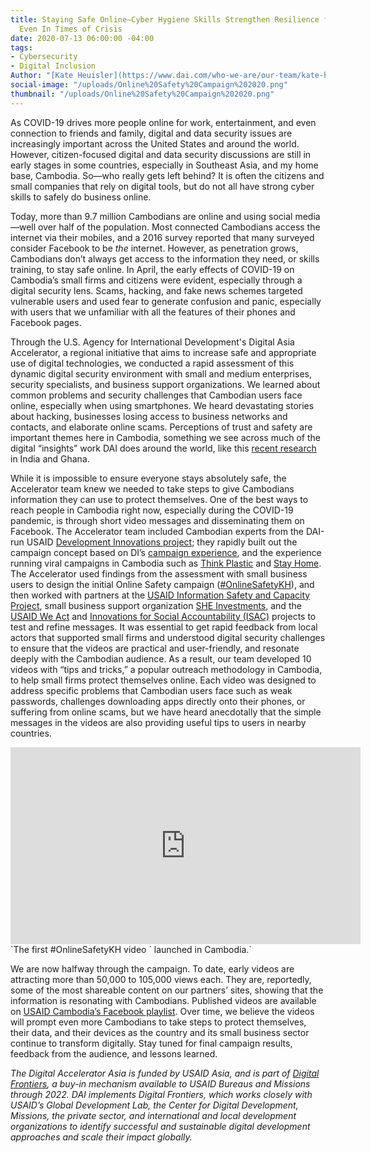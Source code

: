```yaml
---
title: Staying Safe Online—Cyber Hygiene Skills Strengthen Resilience for Small Business,
  Even In Times of Crisis
date: 2020-07-13 06:00:00 -04:00
tags:
- Cybersecurity
- Digital Inclusion
Author: "[Kate Heuisler](https://www.dai.com/who-we-are/our-team/kate-heuisler)"
social-image: "/uploads/Online%20Safety%20Campaign%202020.png"
thumbnail: "/uploads/Online%20Safety%20Campaign%202020.png"
---
```


As COVID-19 drives more people online for work, entertainment, and even connection to friends and family, digital and data security issues are increasingly important across the United States and around the world. However, citizen-focused digital and data security discussions are still in early stages in some countries, especially in Southeast Asia, and my home base, Cambodia. So—who really gets left behind? It is often the citizens and small companies that rely on digital tools, but do not all have strong cyber skills to safely do business online.

<!--more-->

Today, more than 9.7 million Cambodians are online and using social media—well over half of the population. Most connected Cambodians access the internet via their mobiles, and a 2016 survey reported that many surveyed consider Facebook to be *the* internet. However, as penetration grows, Cambodians don’t always get access to the information they need, or skills training, to stay safe online. In April, the early effects of COVID-19 on Cambodia’s small firms and citizens were evident, especially through a digital security lens. Scams, hacking, and fake news schemes targeted vulnerable users and used fear to generate confusion and panic, especially with users that we unfamiliar with all the features of their phones and Facebook pages.

Through the U.S. Agency for International Development's Digital Asia Accelerator, a regional initiative that aims to increase safe and appropriate use of digital technologies, we conducted a rapid assessment of this dynamic digital security environment with small and medium enterprises, security specialists, and business support organizations. We learned about common problems and security challenges that Cambodian users face online, especially when using smartphones. We heard devastating stories about hacking, businesses losing access to business networks and contacts, and elaborate online scams. Perceptions of trust and safety are important themes here in Cambodia, something we see across much of the digital “insights” work DAI does around the world, like this [recent research](https://dai-global-digital.com/what-are-user-perceptions-of-internet-trust-and-privacy-in-india-and-ghana.html) in India and Ghana.

While it is impossible to ensure everyone stays absolutely safe, the Accelerator team knew we needed to take steps to give Cambodians information they can use to protect themselves. One of the best ways to reach people in Cambodia right now, especially during the COVID-19 pandemic, is through short video messages and disseminating them on Facebook. The Accelerator team included Cambodian experts from the DAI-run USAID [Development Innovations project](https://www.dai.com/our-work/projects/cambodia-development-innovations); they rapidly built out the campaign concept based on DI’s [campaign experience](https://dai-global-digital.com/using-social-media-to-build-community-and-advance-your-projects-goals-tips-and-tricks-from-development-innovations.html), and the experience running viral campaigns in Cambodia such as [Think Plastic](https://www.facebook.com/ThinkPlasticNow/) and [Stay Home](https://www.facebook.com/stayhome11/). The Accelerator used findings from the assessment with small business users to design the initial Online Safety campaign ([#OnlineSafetyKH](https://www.facebook.com/hashtag/onlinesafetykh/?__epa__=SEARCH_BOX&__tsid__=0.6503536304861948&__eps__=%2Fhome.php%3Atopnews&__eep__=4)), and then worked with partners at the [USAID Information Safety and Capacity Project](https://www.usaid.gov/what-we-do/democracy-human-rights-and-governance/supporting-vibrant-civil-society-independent-media#:\~:text=The%20Information%20Safety%20and%20Capacity,Advancing%20Integrity%20in%20Media%20programs), small business support organization [SHE Investments](https://www.sheinvestments.com/), and the [USAID We Act](https://www.pactworld.org/library/brochure-we-act-project) and [Innovations for Social Accountability (ISAC)](https://opendevelopmentcambodia.net/innovations-for-social-accountability-in-cambodia-isac/) projects to test and refine messages. It was essential to get rapid feedback from local actors that supported small firms and understood digital security challenges to ensure that the videos are practical and user-friendly, and resonate deeply with the Cambodian audience. As a result, our team developed 10 videos with “tips and tricks,” a popular outreach methodology in Cambodia, to help small firms protect themselves online. Each video was designed to address specific problems that Cambodian users face such as weak passwords, challenges downloading apps directly onto their phones, or suffering from online scams, but we have heard anecdotally that the simple messages in the videos are also providing useful tips to users in nearby countries.

<iframe width="560" height="315" src="https://www.youtube.com/embed/8za3HoemUzU" frameborder="0" allow="accelerometer; autoplay; encrypted-media; gyroscope; picture-in-picture" allowfullscreen></iframe>
`The first #OnlineSafetyKH video ` launched in Cambodia.`

We are now halfway through the campaign. To date, early videos are attracting more than 50,000 to 105,000 views each. They are, reportedly, some of the most shareable content on our partners’ sites, showing that the information is resonating with Cambodians. Published videos are available on [USAID Cambodia’s Facebook playlist](https://www.facebook.com/USAIDCambodia/playlist/1220181051657840/). Over time, we believe the videos will prompt even more Cambodians to take steps to protect themselves, their data, and their devices as the country and its small business sector continue to transform digitally. Stay tuned for final campaign results, feedback from the audience, and lessons learned.

*The Digital Accelerator Asia is funded by USAID Asia, and is part of [Digital Frontiers](https://www.dai.com/our-work/projects/worldwide-digital-frontiers-df), a buy-in mechanism available to USAID Bureaus and Missions through 2022. DAI implements Digital Frontiers, which works closely with USAID’s Global Development Lab, the Center for Digital Development, Missions, the private sector, and international and local development organizations to identify successful and sustainable digital development approaches and scale their impact globally.*